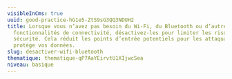```yaml
---
visibleInCms: true
uuid: good-practice-hG1e5-ZtS9sG3QQ3NDUH2
title: Lorsque vous n’avez pas besoin du Wi-Fi, du Bluetooth ou d’autres
  fonctionnalités de connectivité, désactivez-les pour limiter les risques de
  sécurité. Cela réduit les points d’entrée potentiels pour les attaquants et
  protège vos données.
slug: desactiver-wifi-bluetooth
thematique: thematique-qP7AaYEirvtU1XIjwcSea
niveau: basique
---
```

